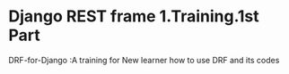 # Django REST frame 1.Training.1st Part 
DRF-for-Django :A training for New learner how to use DRF and its codes

